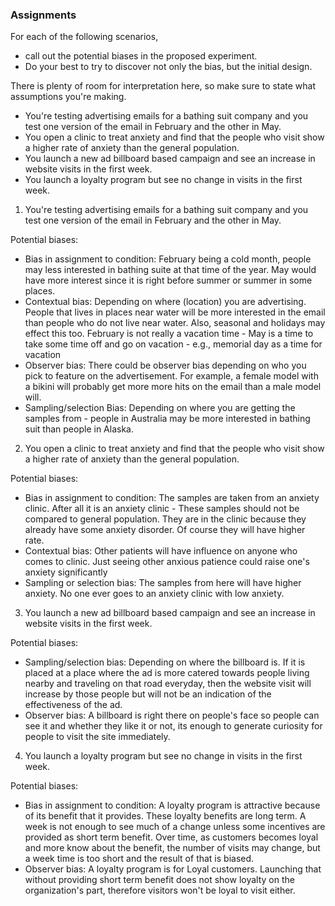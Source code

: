 ### Assignments

For each of the following scenarios, 
- call out the potential biases in the proposed experiment. 
- Do your best to try to discover not only the bias, but the initial design. 

There is plenty of room for interpretation here, so make sure to state what assumptions you're making.

* You're testing advertising emails for a bathing suit company and you test one version of the email in February and the other in May.
* You open a clinic to treat anxiety and find that the people who visit show a higher rate of anxiety than the general population.
* You launch a new ad billboard based campaign and see an increase in website visits in the first week.
* You launch a loyalty program but see no change in visits in the first week.


1. You're testing advertising emails for a bathing suit company and you test one version of the email in February and the other in May.

Potential biases:
 - Bias in assignment to condition: February being a cold month, people may less interested in bathing suite at that time of the year. May would have more interest since it is right before summer or summer in some places. 
 - Contextual bias: Depending on where (location) you are advertising. People that lives in places near water will be more interested in the email than people who do not live near water. Also, seasonal and holidays may effect this too. February is not really a vacation time - May is a time to take some time off and go on vacation - e.g., memorial day as a time for vacation  
 - Observer bias:  There could be observer bias depending on who you pick to feature on the advertisement. For example, a female model with a bikini will probably get more more hits on the email than a male model will. 
 - Sampling/selection Bias: Depending on where you are getting the samples from - people in Australia may be more interested in bathing suit than people in Alaska. 

2. You open a clinic to treat anxiety and find that the people who visit show a higher rate of anxiety than the general population.

Potential biases:
- Bias in assignment to condition: The samples are taken from an anxiety clinic. After all it is an anxiety clinic - These samples should not be compared to general population. They are in the clinic because they already have some anxiety disorder. Of course they will have higher rate.
- Contextual bias: Other patients will have influence on anyone who comes to clinic. Just seeing other anxious patience could raise one's anxiety significantly 
- Sampling or selection bias:  The samples from here will have higher anxiety. No one ever goes to an anxiety clinic with low anxiety.

3. You launch a new ad billboard based campaign and see an increase in website visits in the first week.

Potential biases:
 - Sampling/selection bias: Depending on where the billboard is. If it is placed at a place where the ad is more catered towards people living nearby and traveling on that road everyday, then the website visit will increase by those people but will not be an indication of the effectiveness of the ad.
 - Observer bias: A billboard is right there on people's face so people can see it and whether they like it or not, its enough to generate curiosity for people to visit the site immediately. 


4. You launch a loyalty program but see no change in visits in the first week.

Potential biases:
 - Bias in assignment to condition: A loyalty program is attractive because of its benefit that it provides. These loyalty benefits are long term. A week is not enough to see much of a change unless some incentives are provided as short term benefit. Over time, as customers becomes loyal and more know about the benefit, the number of visits may change, but a week time is too short and the result of that is biased.
 - Observer bias: A loyalty program is for Loyal customers. Launching that without providing short term benefit does not show loyalty on the organization's part, therefore visitors won't be loyal to visit either. 
